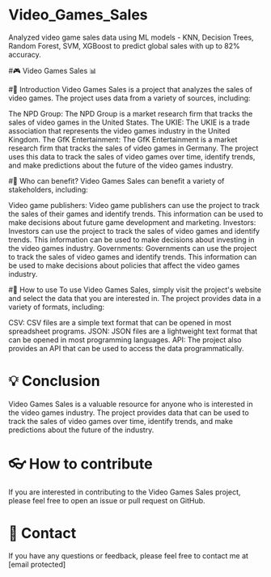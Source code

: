 # Video_Games_Sales
Analyzed video game sales data using ML models - KNN, Decision Trees, Random Forest, SVM, XGBoost to predict global sales with up to 82% accuracy.

                    
#🎮 Video Games Sales 📊

#🧐 Introduction
Video Games Sales is a project that analyzes the sales of video games. The project uses data from a variety of sources, including:

The NPD Group: The NPD Group is a market research firm that tracks the sales of video games in the United States.
The UKIE: The UKIE is a trade association that represents the video games industry in the United Kingdom.
The GfK Entertainment: The GfK Entertainment is a market research firm that tracks the sales of video games in Germany.
The project uses this data to track the sales of video games over time, identify trends, and make predictions about the future of the video games industry.

#👥 Who can benefit?
Video Games Sales can benefit a variety of stakeholders, including:

Video game publishers: Video game publishers can use the project to track the sales of their games and identify trends. This information can be used to make decisions about future game development and marketing.
Investors: Investors can use the project to track the sales of video games and identify trends. This information can be used to make decisions about investing in the video games industry.
Governments: Governments can use the project to track the sales of video games and identify trends. This information can be used to make decisions about policies that affect the video games industry.

#🤔 How to use
To use Video Games Sales, simply visit the project's website and select the data that you are interested in. The project provides data in a variety of formats, including:

CSV: CSV files are a simple text format that can be opened in most spreadsheet programs.
JSON: JSON files are a lightweight text format that can be opened in most programming languages.
API: The project also provides an API that can be used to access the data programmatically.

# 💡 Conclusion
Video Games Sales is a valuable resource for anyone who is interested in the video games industry. The project provides data that can be used to track the sales of video games over time, identify trends, and make predictions about the future of the industry.

# 👓 How to contribute
If you are interested in contributing to the Video Games Sales project, please feel free to open an issue or pull request on GitHub.

# 📮 Contact
If you have any questions or feedback, please feel free to contact me at [email protected]

                    


                 
